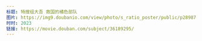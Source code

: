 ```yaml
---
标题: 特搜组大吾 救国的橘色部队
图片: https://img9.doubanio.com/view/photo/s_ratio_poster/public/p2898776264.jpg
时时: 2023
链接: https://movie.douban.com/subject/36189295/
---
```

